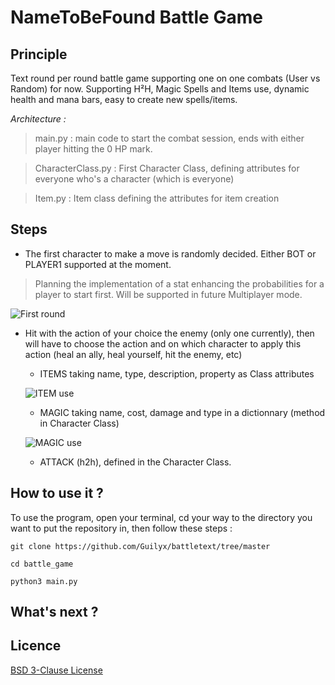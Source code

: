 # NameToBeFound Battle Game

## Principle

Text round per round battle game supporting one on one combats (User vs Random) for now. Supporting H²H, Magic Spells and Items use, dynamic health and mana bars, easy to create new spells/items.

*Architecture :*
> main.py : main code to start the combat session, ends with either player hitting the 0 HP mark.

> CharacterClass.py : First Character Class, defining attributes for everyone who's a character (which is everyone)

> Item.py : Item class defining the attributes for item creation

## Steps

* The first character to make a move is randomly decided. Either BOT or PLAYER1 supported at the moment. 

> Planning the implementation of a stat enhancing the probabilities for a player to start first. Will be supported in future Multiplayer mode.

![First round](https://www.noelshack.com/2019-06-2-1549376122-capture-du-2019-02-05-14-58-22.png)

* Hit with the action of your choice the enemy (only one currently), then will have to choose the action and on which character to apply this action (heal an ally, heal yourself, hit the enemy, etc)

  *  ITEMS taking name, type, description, property as Class attributes
  
  ![ITEM use](https://www.noelshack.com/2019-06-2-1549376122-capture-du-2019-02-05-14-59-21.png)
  
  *  MAGIC taking name, cost, damage and type in a dictionnary (method in Character Class)
  
  ![MAGIC use](https://www.noelshack.com/2019-06-2-1549376122-capture-du-2019-02-05-14-58-46.png)
  
  *  ATTACK (h2h), defined in the Character Class.
  

 
## How to use it ?

To use the program, open your terminal, cd your way to the directory you want to put the repository in, then follow these steps :

```git clone https://github.com/Guilyx/battletext/tree/master``` 

```cd battle_game``` 

```python3 main.py``` 

## What's next ?



## Licence
[BSD 3-Clause License](https://github.com/Guilyx/battletext/blob/master/LICENSE)


 
